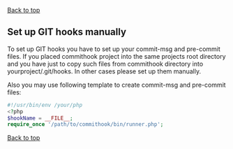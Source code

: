 [Back to top](../README.md)

## Set up GIT hooks manually

To set up GIT hooks you have to set up your commit-msg and pre-commit files.
If you placed commithook project into the same projects root directory and you
have just to copy such files from commithook directory into yourproject/.git/hooks.
In other cases please set up them manually.

Also you may use following template to create commit-msg and pre-commit files:
```php
#!/usr/bin/env /your/php
<?php
$hookName = __FILE__;
require_once '/path/to/commithook/bin/runner.php';
```

[Back to top](../README.md)
